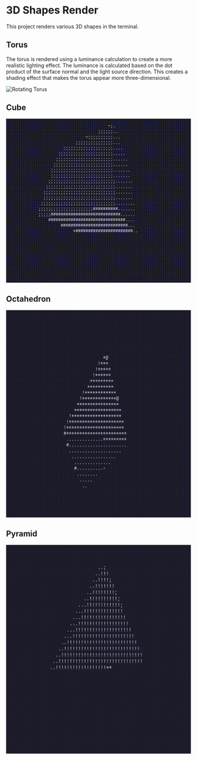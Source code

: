 # 3D Shapes Render

This project renders various 3D shapes in the terminal.

## Torus

The torus is rendered using a luminance calculation to create a more realistic lighting effect. The luminance is calculated based on the dot product of the surface normal and the light source direction. This creates a shading effect that makes the torus appear more three-dimensional.

![Rotating Torus](./torus.gif)

## Cube

![Rotating Cube](./cube.gif)

## Octahedron

![Rotating Octahedron](./octahedron.gif)

## Pyramid

![Rotating Pyramid](./pyramid.gif)

